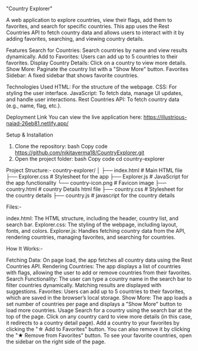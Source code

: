 "Country Explorer"

A web application to explore countries, view their flags, add them to favorites, and search for specific countries. This app uses the Rest Countries API to fetch country data and allows users to interact with it by adding favorites, searching, and viewing country details.

Features
Search for Countries: Search countries by name and view results dynamically.
Add to Favorites: Users can add up to 5 countries to their favorites.
Display Country Details: Click on a country to view more details.
Show More: Paginate the country list with a "Show More" button.
Favorites Sidebar: A fixed sidebar that shows favorite countries.

Technologies Used
HTML: For the structure of the webpage.
CSS: For styling the user interface.
JavaScript: To fetch data, manage UI updates, and handle user interactions.
Rest Countries API: To fetch country data (e.g., name, flag, etc.).

Deployment Link
You can view the live application here:
https://illustrious-naiad-26eb81.netlify.app/

Setup & Installation
1. Clone the repository:
bash
Copy code
https://github.com/nikitaverma18/CountryExplorer.git
2. Open the project folder:
bash
Copy code
cd country-explorer

Project Structure:-
country-explorer/
│
├── index.html               # Main HTML file
├── Explorer.css             # Stylesheet for the app
├── Explorer.js              # JavaScript for the app functionality
└── country-icon.png         # Favicon image
├── country.html             # country Details html file
├── country.css              # Stylesheet for the country details
├── country.js               # javascript for the country details

Files:-

index.html: The HTML structure, including the header, country list, and search bar.
Explorer.css: The styling of the webpage, including layout, fonts, and colors.
Explorer.js: Handles fetching country data from the API, rendering countries, managing favorites, and searching for countries.

How It Works:- 

Fetching Data: On page load, the app fetches all country data using the Rest Countries API.
Rendering Countries: The app displays a list of countries with flags, allowing the user to add or remove countries from their favorites.
Search Functionality: The user can type a country name in the search bar to filter countries dynamically. Matching results are displayed with suggestions.
Favorites: Users can add up to 5 countries to their favorites, which are saved in the browser’s local storage.
Show More: The app loads a set number of countries per page and displays a "Show More" button to load more countries.
Usage
Search for a country using the search bar at the top of the page.
Click on any country card to view more details (in this case, it redirects to a country detail page).
Add a country to your favorites by clicking the "☆ Add to Favorites" button. You can also remove it by clicking the "★ Remove from Favorites" button.
To see your favorite countries, open the sidebar on the right side of the page.
